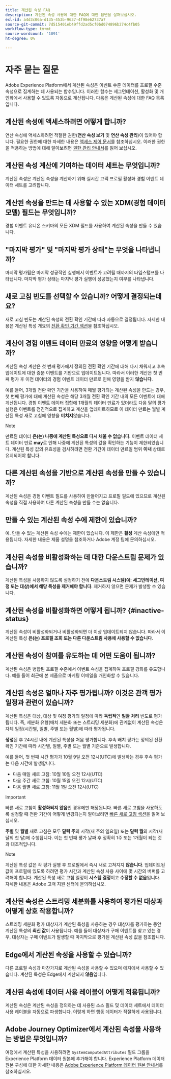 ```yaml
---
title: 계산된 속성 FAQ
description: 계산된 속성 사용에 대한 FAQ에 대한 답변을 살펴보십시오.
exl-id: a4d3c06a-d135-453b-9637-4f98e62737a7
source-git-commit: 7d515401eb49ffd2ad5cf0bd074896b274c4fb05
workflow-type: tm+mt
source-wordcount: '1091'
ht-degree: 0%

---
```


# 자주 묻는 질문

Adobe Experience Platform에서 계산된 속성은 이벤트 수준 데이터를 프로필 수준 속성으로 집계하는 데 사용되는 함수입니다. 이러한 함수는 세그먼테이션, 활성화 및 개인화에서 사용할 수 있도록 자동으로 계산됩니다. 다음은 계산된 속성에 대한 FAQ 목록입니다.

## 계산된 속성에 액세스하려면 어떻게 합니까?

연산 속성에 액세스하려면 적절한 권한(**연산 속성 보기** 및 **연산 속성 관리**)이 있어야 합니다. 필요한 권한에 대한 자세한 내용은 [액세스 제어 문서](../../access-control/home.md)를 참조하십시오. 이러한 권한을 적용하는 방법에 대해 알아보려면 [권한 관리 안내서](../../access-control/ui/permissions.md)를 읽어 보십시오.

## 계산된 속성 계산에 기여하는 데이터 세트는 무엇입니까?

계산된 속성은 계산된 속성을 계산하기 위해 실시간 고객 프로필 활성화 경험 이벤트 데이터 세트를 고려합니다.

## 계산된 속성을 만드는 데 사용할 수 있는 XDM(경험 데이터 모델) 필드는 무엇입니까?

경험 이벤트 유니온 스키마의 모든 XDM 필드를 사용하여 계산된 속성을 만들 수 있습니다.

## &quot;마지막 평가&quot; 및 &quot;마지막 평가 상태&quot;는 무엇을 나타냅니까?

마지막 평가됨은 마지막 성공적인 실행에서 이벤트가 고려될 때까지의 타임스탬프를 나타냅니다. 마지막 평가 상태는 마지막 평가 실행이 성공했는지 여부를 나타냅니다.

## 새로 고침 빈도를 선택할 수 있습니까? 어떻게 결정되는데요?

새로 고침 빈도는 계산된 속성의 전환 확인 기간에 따라 자동으로 결정됩니다. 자세한 내용은 계산된 특성 개요의 [전환 확인 기간 섹션](./overview.md#lookback-periods)을 참조하십시오.

## 계산이 경험 이벤트 데이터 만료의 영향을 어떻게 받습니까?

계산된 속성 계산은 첫 번째 평가에서 정의된 전환 확인 기간에 대해 다시 채워지고 후속 업데이트에 대한 증분 이벤트를 기반으로 업데이트됩니다. 따라서 이러한 계산은 첫 번째 평가 후 이전 데이터의 경험 이벤트 데이터 만료로 인해 영향을 받지 **않습니다**.

예를 들어, 3개월 전환 확인 기간을 사용하여 매월 평가되는 계산된 속성을 만드는 경우, 첫 번째 평가에 대해 계산된 속성은 해당 3개월 전환 확인 기간 내의 모든 이벤트에 대해 계산됩니다. 경험 이벤트 데이터 집합에 1개월의 데이터 만료가 있더라도 다음 달의 평가 실행은 이벤트를 점진적으로 집계하고 계산을 업데이트하므로 이 데이터 만료는 월별 계산된 특성 새로 고침에 영향을 **미치지**&#x200B;않습니다.

>[!NOTE]
>
>만료된 데이터 **은(는) 나중에 계산된 특성으로 다시 채울 수 없습니다**. 이벤트 데이터 세트 데이터 만료 **may**&#x200B;로 인해 나중에 계산된 특성의 값을 확인하는 기능이 제한되었습니다. 계산된 특성 값의 유효성을 검사하려면 전환 기간이 데이터 만료일 범위 **이내** 상태로 유지되어야 합니다.

## 다른 계산된 속성을 기반으로 계산된 속성을 만들 수 있습니까?

계산된 속성은 경험 이벤트 필드를 사용하여 만들어지고 프로필 필드에 있으므로 계산된 속성을 직접 사용하여 다른 계산된 속성을 만들 수는 없습니다.

## 만들 수 있는 계산된 속성 수에 제한이 있습니까?

예. 만들 수 있는 계산된 속성 수에는 제한이 있습니다. 이 제한은 **활성** 계산 속성에만 적용됩니다. 자세한 내용은 제품 설명을 참조하거나 Adobe 계정 팀에 문의하십시오.

## 계산된 속성을 비활성화하는 데 대한 다운스트림 문제가 있습니까?

계산된 특성을 사용하지 않도록 설정하기 전에 **다운스트림 시스템(예: 세그먼테이션, 여정 또는 대상)에서 해당 특성을 제거해야 합니다**. 제거하지 않으면 문제가 발생할 수 있습니다.

## 계산된 속성을 비활성화하면 어떻게 됩니까? {#inactive-status}

계산된 속성이 비활성화되거나 비활성화되면 더 이상 업데이트되지 않습니다. 따라서 이 계산된 특성 **은(는) 프로필 조회 또는 다른 다운스트림 사용에 사용할 수 없습니다**.

## 계산된 속성이 참여를 유도하는 데 어떤 도움이 됩니까?

계산된 속성은 병합된 프로필 수준에서 이벤트 속성을 집계하여 프로필 강화를 유도합니다. 예를 들어 최근에 본 제품으로 마케팅 이메일을 개인화할 수 있습니다.

## 계산된 속성은 얼마나 자주 평가됩니까? 이것은 관객 평가 일정과 관련이 있습니까?

계산된 특성은 대상, 대상 및 여정 평가의 일정에 따라 **독립적**&#x200B;인 **일괄 처리** 빈도로 평가됩니다. 즉, 세분화 유형(배치 세분화 또는 스트리밍 세분화)에 관계없이 계산된 속성은 자체 일정(시간별, 일별, 주별 또는 월별)에 따라 평가됩니다.

**생성**&#x200B;된 후 24시간 내에 계산된 특성을 처음 평가합니다. 후속 배치 평가는 정의된 전환 확인 기간에 따라 시간별, 일별, 주별 또는 월별 기준으로 발생합니다.

예를 들어, 첫 번째 시간 평가가 10월 9일 오전 12시(UTC)에 발생하는 경우 후속 평가는 다음 시간에 발생합니다.

- 다음 매일 새로 고침: 10월 10일 오전 12시(UTC)
- 다음 주간 새로 고침: 10월 15일 오전 12시(UTC)
- 다음 월별 새로 고침: 11월 1일 오전 12시(UTC)

>[!IMPORTANT]
>
>빠른 새로 고침이 **활성화되지 않음**&#x200B;인 경우에만 해당됩니다. 빠른 새로 고침을 사용하도록 설정할 때 전환 기간이 어떻게 변경되는지 알아보려면 [빠른 새로 고침 섹션](./overview.md#fast-refresh)을 읽어 보십시오.

**주별** 및 **월별** 새로 고침은 모두 **달력 주**&#x200B;의 시작(새 주의 일요일) 또는 **달력 월**&#x200B;의 시작(새 달의 첫 달)에 수행됩니다. 이는 첫 번째 평가 날짜 후 정확히 1주 또는 1개월이 되는 것과 대조적입니다.

>[!NOTE]
>
>계산된 특성 값은 각 평가 실행 후 프로필에서 즉시 새로 고쳐지지 **않습니다**. 업데이트된 값이 프로필에 있도록 하려면 평가 시간과 계산된 속성 사용 사이에 몇 시간의 버퍼를 고려해야 합니다. 계산된 특성 새로 고침 일정이 **시스템 결정**&#x200B;이고 **수정할 수 없음**&#x200B;입니다. 자세한 내용은 Adobe 고객 지원 센터에 문의하십시오.

## 계산된 속성은 스트리밍 세분화를 사용하여 평가된 대상과 어떻게 상호 작용합니까?

스트리밍 세분화 평가 대상자가 계산된 특성을 사용하는 경우 대상자를 평가하는 동안 계산된 특성의 **최신 값**&#x200B;이 사용됩니다. 예를 들어 대상자가 구매 이벤트를 찾고 있는 경우, 대상자는 구매 이벤트가 발생할 때 마지막으로 평가된 계산된 속성 값을 참조합니다.

## Edge에서 계산된 속성을 사용할 수 있습니까?

다른 프로필 속성과 마찬가지로 계산된 속성을 사용할 수 있으며 에지에서 사용할 수 있습니다. 계산된 특성은 Edge에서 계산되지 **않음**&#x200B;입니다.

## 계산된 속성에 데이터 사용 레이블이 어떻게 적용됩니까?

계산된 속성은 계산된 속성을 정의하는 데 사용된 소스 필드 및 데이터 세트에서 데이터 사용 레이블을 자동으로 파생합니다. 이렇게 하면 행동 데이터가 적절하게 사용됩니다.

## Adobe Journey Optimizer에서 계산된 속성을 사용하는 방법은 무엇입니까?

여정에서 계산된 특성을 사용하려면 `SystemComputedAttributes` 필드 그룹을 Experience Platform 데이터 원본에 추가해야 합니다. Experience Platform 데이터 원본 구성에 대한 자세한 내용은 [Adobe Experience Platform 데이터 원본 안내서](https://experienceleague.adobe.com/docs/journey-optimizer/using/configuration/configure-journeys/data-source-journeys/adobe-experience-platform-data-source.html?lang=ko)를 참조하십시오.
